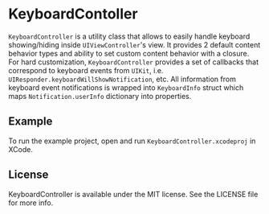 # KeyboardContoller

`KeyboardController` is a utility class that allows to easily handle keyboard showing/hiding inside `UIViewController`'s view. It provides 2 default content behavior types and ability to set custom content behavior with a closure.  
For hard customization, `KeyboardController` provides a set of callbacks that correspond to keyboard events from `UIKit`, i.e. `UIResponder.keyboardWillShowNotification`, etc.
All information from keyboard event notifications is wrapped into `KeyboardInfo` struct which maps `Notification.userInfo` dictionary into properties.

## Example

To run the example project, open and run `KeyboardController.xcodeproj` in XCode.

## License

KeyboardController is available under the MIT license. See the LICENSE file for more info.
